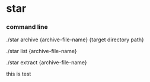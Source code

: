 # star
### command line

./star archive {archive-file-name} {target directory path}
  
./star list {archive-file-name}
  
./star extract {archive-file-name}

this is test